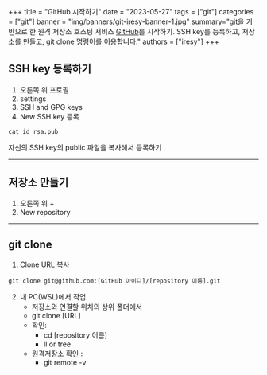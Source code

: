 +++
title = "GitHub 시작하기"
date = "2023-05-27"
tags = ["git"]
categories = ["git"]
banner = "img/banners/git-iresy-banner-1.jpg"
summary="git을 기반으로 한 원격 저장소 호스팅 서비스 [GitHub](https://github.com)를 시작하기. SSH key를 등록하고, 저장소를 만들고, git clone 명령어를 이용합니다."
authors = ["iresy"]
+++

## SSH key 등록하기
1. 오른쪽 위 프로필  
2. settings  
3. SSH and GPG keys   
4. New SSH key 등록  
```
cat id_rsa.pub
```
자신의 SSH key의 public 파일을 복사해서 등록하기

***

## 저장소 만들기
1. 오른쪽 위 +  
2. New repository 

***

## git clone
1. Clone URL 복사 
```
git clone git@github.com:[GitHub 아이디]/[repository 이름].git
``` 
2. 내 PC(WSL)에서 작업  
    * 저장소와 연결할 위치의 상위 폴더에서  
    * git clone [URL] 
    * 확인:  
        - cd [repository 이름] 
        - ll or tree  
    * 원격저장소 확인 :
        - git remote -v

